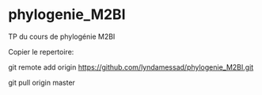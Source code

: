 # phylogenie_M2BI
TP du cours de phylogénie M2BI 



Copier le repertoire: 

git remote add  origin https://github.com/lyndamessad/phylogenie_M2BI.git

git pull origin master


